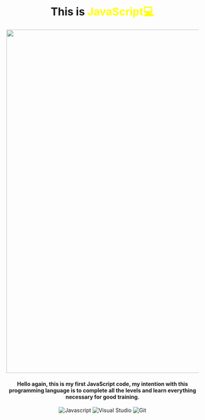 <h1 align="center">
This is <span style="color:yellow"> JavaScript💻
</h1>

<p align="center"> 
    <image src="https://github.com/JuanSeCortes/learn-programming/assets/152464350/d03e585c-7faa-4989-932c-ca0efb0270dd"
width="900">

<h4 align="center"> Hello again, this is my first JavaScript code, my intention with this programming language is to complete all the levels and learn everything necessary for good training.
</h4> 

</p>

<p align="center">
    <img src="https://img.shields.io/badge/javascript-%23323330.svg?style=for-the-badge&logo=javascript&logoColor=%23F7DF1E" alt="Javascript">
    <img src="https://img.shields.io/badge/Visual%20Studio%20Code-0078d7.svg?style=for-the-badge&logo=visual-studio-code&logoColor=white" alt="Visual Studio">
    <img src="https://img.shields.io/badge/git-%23F05033.svg?style=for-the-badge&logo=git&logoColor=white" alt="Git">
    </p>
